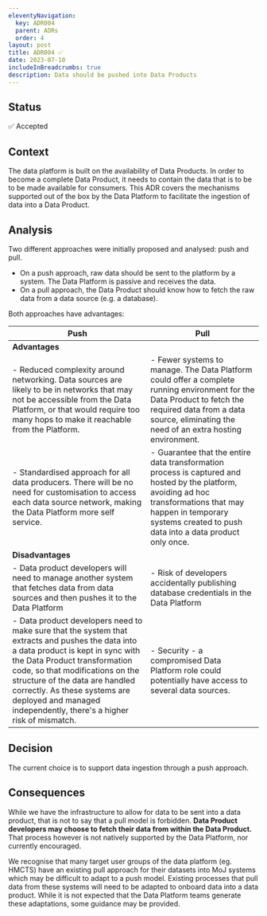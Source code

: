 ```yaml
---
eleventyNavigation:
  key: ADR004
  parent: ADRs
  order: 4
layout: post
title: ADR004 ✅
date: 2023-07-10
includeInBreadcrumbs: true
description: Data should be pushed into Data Products
---
```


## Status

✅ Accepted

## Context

The data platform is built on the availability of Data Products. In order to become a complete Data Product, it needs to contain the data that is to be to be made available for consumers. This ADR covers the mechanisms supported out of the box by the Data Platform to facilitate the ingestion of data into a Data Product.

## Analysis

Two different approaches were initially proposed and analysed: push and pull.
- On a push approach, raw data should be sent to the platform by a system. The Data Platform is passive and receives the data.
- On a pull approach, the Data Product should know how to fetch the raw data from a data source (e.g. a database).

Both approaches have advantages:

| Push | Pull |
|------|------|
| **Advantages** |
| - Reduced complexity around networking. Data sources are likely to be in networks that may not be accessible from the Data Platform, or that would require too many hops to make it reachable from the Platform. | - Fewer systems to manage. The Data Platform could offer a complete running environment for the Data Product to fetch the required data from a data source, eliminating the need of an extra hosting environment. |
| - Standardised approach for all data producers. There will be no need for customisation to access each data source network, making the Data Platform more self service. | - Guarantee that the entire data transformation process is captured and hosted by the platform, avoiding ad hoc transformations that may happen in temporary systems created to push data into a data product only once. |
| **Disadvantages** |
| - Data product developers will need to manage another system that fetches data from data sources and then pushes it to the Data Platform | - Risk of developers accidentally publishing database credentials in the Data Platform |
| - Data product developers need to make sure that the system that extracts and pushes the data into a data product is kept in sync with the Data Product transformation code, so that modifications on the structure of the data are handled correctly. As these systems are deployed and managed independently, there's a higher risk of mismatch. | - Security - a compromised Data Platform role could potentially have access to several data sources. |

## Decision

The current choice is to support data ingestion through a push approach.

## Consequences

While we have the infrastructure to allow for data to be sent into a data product, that is not to say that a pull model is forbidden. **Data Product developers may choose to fetch their data from within the Data Product.** That process however is not natively supported by the Data Platform, nor currently encouraged.

We recognise that many target user groups of the data platform (eg. HMCTS) have an existing pull approach for their datasets into MoJ systems which may be difficult to adapt to a push model. Existing processes that pull data from these systems will need to be adapted to onboard data into a data product. While it is not expected that the Data Platform teams generate these adaptations, some guidance may be provided.

